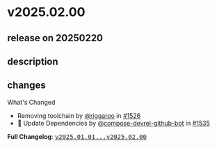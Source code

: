 # v2025.02.00

## release on 20250220
## description
## changes
What's Changed

* Removing toolchain by <a class="user-mention notranslate" data-hovercard-type="user" data-hovercard-url="/users/riggaroo/hovercard" data-octo-click="hovercard-link-click" data-octo-dimensions="link_type:self" href="https://github.com/riggaroo">@riggaroo</a> in <a class="issue-link js-issue-link" data-error-text="Failed to load title" data-id="2775899222" data-permission-text="Title is private" data-url="https://github.com/android/compose-samples/issues/1526" data-hovercard-type="pull_request" data-hovercard-url="/android/compose-samples/pull/1526/hovercard" href="https://github.com/android/compose-samples/pull/1526">#1526</a>
* 🤖 Update Dependencies by <a class="user-mention notranslate" data-hovercard-type="user" data-hovercard-url="/users/compose-devrel-github-bot/hovercard" data-octo-click="hovercard-link-click" data-octo-dimensions="link_type:self" href="https://github.com/compose-devrel-github-bot">@compose-devrel-github-bot</a> in <a class="issue-link js-issue-link" data-error-text="Failed to load title" data-id="2864981753" data-permission-text="Title is private" data-url="https://github.com/android/compose-samples/issues/1535" data-hovercard-type="pull_request" data-hovercard-url="/android/compose-samples/pull/1535/hovercard" href="https://github.com/android/compose-samples/pull/1535">#1535</a>

<strong>Full Changelog</strong>: <a class="commit-link" href="https://github.com/android/compose-samples/compare/v2025.01.01...v2025.02.00"><tt>v2025.01.01...v2025.02.00</tt></a>

